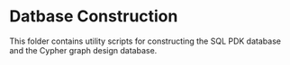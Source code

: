 # Datbase Construction

This folder contains utility scripts for constructing the SQL PDK database and the Cypher graph design database. 

